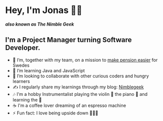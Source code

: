 # Hey, I'm Jonas 👋🏽
***also known as The Nimble Geek***

## I'm a Project Manager turning Software Developer. 

- 🔭 I’m, together with my team, on a mission to [make pension easier](https://investor.nordea.se/nora-pension/public/) for Swedes
- 🌱 I’m learning Java and JavaScript 
- 👯 I’m looking to collaborate with other curious coders and hungry learners
- ✍️  I regularly share my learnings through my blog: [Nimblegeek](https://www.nimblegeek.com/)
- 🎶 I'm a hobby Instrumentalist playing the violin 🎻  the piano 🎹  and learning the 🎸 
- ☕️  I'm a coffee lover dreaming of an espresso machine 
- ⚡  Fun fact: I love being upside down 🤸🏽‍♂️ 
